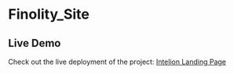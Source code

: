 # Finolity_Site

## Live Demo  
Check out the live deployment of the project: [Intelion Landing Page](https://v0-intelion-landing-page.vercel.app/)
